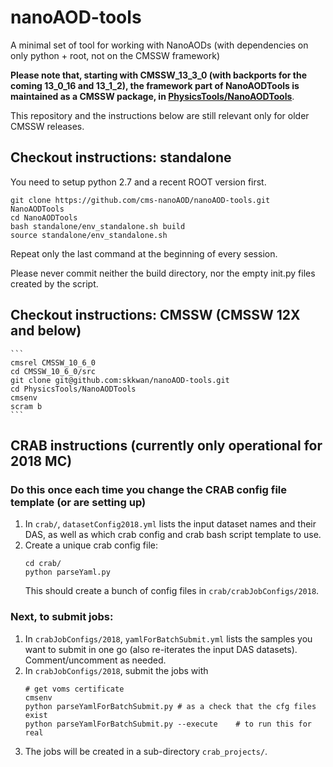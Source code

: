 # nanoAOD-tools
A minimal set of tool for working with NanoAODs (with dependencies on only python + root, not on the CMSSW framework)

**Please note that, starting with CMSSW_13_3_0 (with backports for the coming 13_0_16 and 13_1_2), the framework part of NanoAODTools is maintained as a CMSSW package, in [PhysicsTools/NanoAODTools](https://github.com/cms-sw/cmssw/tree/master/PhysicsTools/NanoAODTools)**. 

This repository and the instructions below are still relevant only for older CMSSW releases.

## Checkout instructions: standalone

You need to setup python 2.7 and a recent ROOT version first.

    git clone https://github.com/cms-nanoAOD/nanoAOD-tools.git NanoAODTools
    cd NanoAODTools
    bash standalone/env_standalone.sh build
    source standalone/env_standalone.sh

Repeat only the last command at the beginning of every session.

Please never commit neither the build directory, nor the empty init.py files created by the script.

## Checkout instructions: CMSSW (CMSSW 12X and below)

    ```	    
    cmsrel CMSSW_10_6_0
    cd CMSSW_10_6_0/src
    git clone git@github.com:skkwan/nanoAOD-tools.git
    cd PhysicsTools/NanoAODTools
    cmsenv	
    scram b
    ```	  

## CRAB instructions (currently only operational for 2018 MC)
   
### Do this once each time you change the CRAB config file template (or are setting up)
   1. In `crab/`, `datasetConfig2018.yml` lists the input dataset names and their DAS, as well as
      which crab config and crab bash script template to use. 
   2. Create a unique crab config file:
      ```
      cd crab/
      python parseYaml.py
      ```
      This should create a bunch of config files in `crab/crabJobConfigs/2018`.

### Next, to submit jobs:
   1. In `crabJobConfigs/2018`, `yamlForBatchSubmit.yml` lists the samples you want to submit 
      in one go (also re-iterates the input DAS datasets). Comment/uncomment as needed.
   2. In `crabJobConfigs/2018`, submit the jobs with
      ```
      # get voms certificate
      cmsenv
      python parseYamlForBatchSubmit.py # as a check that the cfg files exist
      python parseYamlForBatchSubmit.py --execute    # to run this for real
      ````
   3. The jobs will be created in a sub-directory `crab_projects/`.